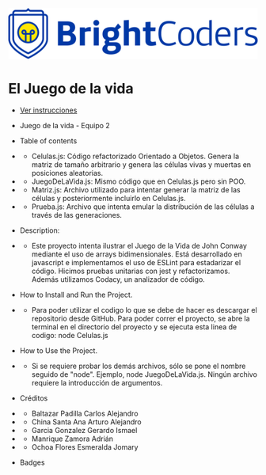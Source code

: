 
![BrightCoders Logo](img/logo.png)

# El Juego de la vida
- [Ver instrucciones](./instructions.md)

- Juego de la vida - Equipo 2

- Table of contents
- - Celulas.js: Código refactorizado Orientado a Objetos. Genera la matriz de tamaño arbitrario y genera las células vivas y muertas en posiciones aleatorias.
- - JuegoDeLaVida.js: Mismo código que en Celulas.js pero sin POO.
- - Matriz.js: Archivo utilizado para intentar generar la matriz de las células y posteriormente incluirlo en Celulas.js.
- - Prueba.js: Archivo que intenta emular la distribución de las células a través de las generaciones.

- Description:
- - Este proyecto intenta ilustrar el Juego de la Vida de John Conway mediante el uso de arrays bidimensionales. Está desarrollado en javascript e implementamos el uso de ESLint para estadarizar el código. Hicimos pruebas unitarias con jest y refactorizamos. Además utilizamos Codacy, un analizador de código.

- How to Install and Run the Project.
- - Para poder utilizar el codigo lo que se debe de hacer es descargar el repositorio desde GitHub. Para poder correr el proyecto, se abre la terminal en el directorio del proyecto y se ejecuta esta linea de codigo: node Celulas.js

- How to Use the Project. 
- - Si se requiere probar los demás archivos, sólo se pone el nombre seguido de "node". Ejemplo, node JuegoDeLaVida.js. Ningún archivo requiere la introducción de argumentos.

-  Créditos
- - Baltazar Padilla Carlos Alejandro
- - China Santa Ana Arturo Alejandro
- - Garcia Gonzalez Gerardo Ismael
- - Manrique Zamora Adrián
- - Ochoa Flores Esmeralda Jomary

- Badges
